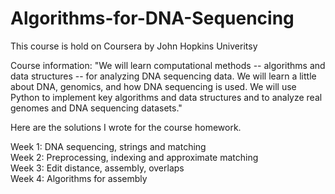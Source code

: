 # Algorithms-for-DNA-Sequencing

This course is hold on Coursera by John Hopkins Univeritsy

Course information:
"We will learn computational methods -- algorithms and data structures -- for analyzing DNA sequencing data. We will learn a little about DNA, genomics, and how DNA sequencing is used.  We will use Python to implement key algorithms and data structures and to analyze real genomes and DNA sequencing datasets."

Here are the solutions I wrote for the course homework.

Week 1: DNA sequencing, strings and matching  
Week 2: Preprocessing, indexing and approximate matching  
Week 3: Edit distance, assembly, overlaps  
Week 4: Algorithms for assembly  
